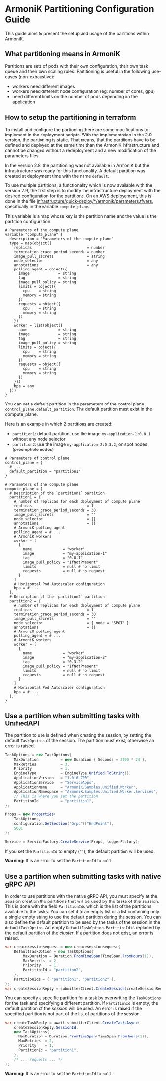 # **ArmoniK Partitioning Configuration Guide**

This guide aims to present the setup and usage of the partitions within ArmoniK.

## **What partitioning means in ArmoniK**

Partitions are sets of pods with their own configuration, their own task queue and their own scaling rules. Partitioning is useful in the following use-cases (non-exhaustive):

- workers need different images
- workers need different node configuration (eg: number of cores, gpu)
- need different limits on the number of pods depending on the application



## **How to setup the partitioning in terraform**


To install and configure the partioning there are some modifications to implement in the deployment scripts.  With the implementation in the 2.9 version, the partioning is static. That means, that the partitions have to be defined and deployed at the same time than the ArmoniK infrastructure and cannot be changed without a redeployment and a new modification of the parameters files.

In the version 2.8, the partitioning was not available in ArmoniK but the infrastructure was ready for this functionality. A default partition was created at deployment time with the name `default`. 

To use multiple partitions, a functionality which is now available with the version 2.9,  the first step is to modify the infrastructure deployment with the desired configuration  for the partitions. On an AWS deployement, this is done in the file  [infrastructure/quick-deploy/*/armonik/parameters.tfvars](https://github.com/aneoconsulting/ArmoniK/blob/main/infrastructure/quick-deploy/aws/armonik/parameters.tfvars), specifically in the variable `compute_plane`.


This variable is a map whose key is the partition name and the value is the partition configuration.


```hcl
# Parameters of the compute plane
variable "compute_plane" {
  description = "Parameters of the compute plane"
  type = map(object({
    replicas                         = number
    termination_grace_period_seconds = number
    image_pull_secrets               = string
    node_selector                    = any
    annotations                      = any
    polling_agent = object({
      image             = string
      tag               = string
      image_pull_policy = string
      limits = object({
        cpu    = string
        memory = string
      })
      requests = object({
        cpu    = string
        memory = string
      })
    })
    worker = list(object({
      name              = string
      image             = string
      tag               = string
      image_pull_policy = string
      limits = object({
        cpu    = string
        memory = string
      })
      requests = object({
        cpu    = string
        memory = string
      })
    }))
    hpa = any
  }))
}
```

You can set a default partition in the parameters of the control plane `control_plane.default_partition`. The default partition must exist in the compute_plane.

Here is an example in which 2 partitions are created:
- `partition1`: default partition, use the image `my-application-1:0.8.1` without any node selector
- `partition2`: use the image `my-application-2:0.3.2`, on spot nodes (preemptible nodes)

```hcl
# Parameters of control plane
control_plane = {
  # ...
  default_partition = "partition1"
}

# Parameters of the compute plane
compute_plane = {
  # Description of the `partition1` partition
  partition1 = {
    # number of replicas for each deployment of compute plane
    replicas                         = 1
    termination_grace_period_seconds = 30
    image_pull_secrets               = ""
    node_selector                    = {}
    annotations                      = {}
    # ArmoniK polling agent
    polling_agent = # ...
    # ArmoniK workers
    worker = [
      {
        name              = "worker"
        image             = "my-application-1"
        tag               = "0.8.1"
        image_pull_policy = "IfNotPresent"
        limits            = null # no limit
        requests          = null # no request
      }
    ]
    # Horizontal Pod Autoscaler configuration
    hpa = # ...
  },
  # Description of the `partition2` partition
  partition2 = {
    # number of replicas for each deployment of compute plane
    replicas                         = 1
    termination_grace_period_seconds = 30
    image_pull_secrets               = ""
    node_selector                    = { node = "SPOT" }
    annotations                      = {}
    # ArmoniK polling agent
    polling_agent = # ...
    # ArmoniK workers
    worker = [
      {
        name              = "worker"
        image             = "my-application-2"
        tag               = "0.3.2"
        image_pull_policy = "IfNotPresent"
        limits            = null # no limit
        requests          = null # no request
      }
    ]
    # Horizontal Pod Autoscaler configuration
    hpa = # ...
  },
}
```

## **Use a partition when submitting tasks with UnifiedAPI**

The partition to use is defined when creating the session, by setting the default `TaskOptions` of the session. The partition must exist, otherwise an error is raised.

```c#
TaskOptions = new TaskOptions{
    MaxDuration          = new Duration { Seconds = 3600 * 24 },
    MaxRetries           = 3,
    Priority             = 1,
    EngineType           = EngineType.Unified.ToString(),
    ApplicationVersion   = "1.0.0-700",
    ApplicationService   = "ServiceApps",
    ApplicationName      = "ArmoniK.Samples.Unified.Worker",
    ApplicationNamespace = "ArmoniK.Samples.Unified.Worker.Services",
    // This is where you set the partition
    PartitionId          = "partition1",
};

Props = new Properties(
    TaskOptions,
    configuration.GetSection("Grpc")["EndPoint"],
    5001
);

Service = ServiceFactory.CreateService(Props, loggerFactory);
```

If you set the `PartitionId` to empty (`""`), the default partition will be used.

**Warning:** It is an error to set the `PartitionId` to `null`.

## **Use a partition when submitting tasks with native gRPC API**

In order to use partitions with the native gRPC API, you must specify at the session creation the partitions that will be used by the tasks of this session. This is done with the field `PartitionIds` which is the list of the partitions available to the tasks. You can set it to an empty list or a list containing only a single empty string to use the default partition during the session. You can also define the default partition to be used by the tasks of the session in the `defaultTaskOption`. An empty `DefaultTaskOption.PartitionId` is replaced by the default partition of the *cluster*. If a partition does not exist, an error is raised.

```c#
var createSessionRequest = new CreateSessionRequest{
    DefaultTaskOption = new TaskOptions{
        MaxDuration = Duration.FromTimeSpan(TimeSpan.FromHours(1)),
        MaxRetries  = 2,
        Priority    = 1,
        PartitionId = "partition2",
    },
    PartitionIds = { "partition1", "partition2" },
};
var createSessionReply = submitterClient.CreateSession(createSessionRequest);
```

You can specify a specific partition for a task by overwriting the `TaskOptions` for the task and specifying a different partition. If `PartitionId` is empty, the default partition of the *session* will be used. An error is raised if the specified partition is not part of the list of partitions of the session.


```c#
var createTaskReply = await submitterClient.CreateTasksAsync(
    createSessionReply.SessionId,
    new TaskOptions{
      MaxDuration = Duration.FromTimeSpan(TimeSpan.FromHours(1)),
      MaxRetries  = 2,
      Priority    = 1,
      PartitionId = "partition1",
    },
    /* ... requests ... */
);
```

**Warning:** It is an error to set the `PartitionId` to `null`.